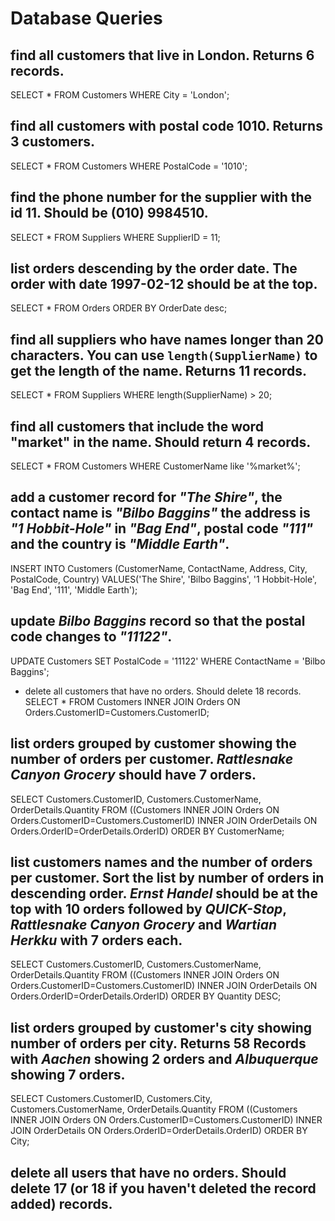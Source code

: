 # Database Queries

## find all customers that live in London. Returns 6 records.
SELECT * FROM Customers
WHERE City = 'London';


## find all customers with postal code 1010. Returns 3 customers.
SELECT * FROM Customers
WHERE PostalCode = '1010';


## find the phone number for the supplier with the id 11. Should be (010) 9984510.
SELECT * FROM Suppliers
WHERE SupplierID = 11;


## list orders descending by the order date. The order with date 1997-02-12 should be at the top.
SELECT * FROM Orders 
ORDER BY OrderDate desc;


## find all suppliers who have names longer than 20 characters. You can use `length(SupplierName)` to get the length of the name. Returns 11 records.
SELECT * FROM Suppliers
WHERE length(SupplierName) > 20;


## find all customers that include the word "market" in the name. Should return 4 records.
SELECT * FROM Customers
WHERE CustomerName like '%market%';


## add a customer record for _"The Shire"_, the contact name is _"Bilbo Baggins"_ the address is _"1 Hobbit-Hole"_ in _"Bag End"_, postal code _"111"_ and the country is _"Middle Earth"_.
INSERT INTO Customers (CustomerName, ContactName, Address, City, PostalCode, Country)
VALUES('The Shire', 'Bilbo Baggins', '1 Hobbit-Hole', 'Bag End', '111', 'Middle Earth');


## update _Bilbo Baggins_ record so that the postal code changes to _"11122"_.
UPDATE Customers
SET PostalCode = '11122'
WHERE ContactName = 'Bilbo Baggins';


- delete all customers that have no orders. Should delete 18 records.
SELECT *
FROM Customers
INNER JOIN Orders
ON Orders.CustomerID=Customers.CustomerID;


## list orders grouped by customer showing the number of orders per customer. _Rattlesnake Canyon Grocery_ should have 7 orders.
SELECT Customers.CustomerID, Customers.CustomerName, OrderDetails.Quantity
FROM ((Customers
INNER JOIN Orders ON Orders.CustomerID=Customers.CustomerID)
INNER JOIN OrderDetails ON Orders.OrderID=OrderDetails.OrderID)
ORDER BY CustomerName;

## list customers names and the number of orders per customer. Sort the list by number of orders in descending order. _Ernst Handel_ should be at the top with 10 orders followed by _QUICK-Stop_, _Rattlesnake Canyon Grocery_ and _Wartian Herkku_ with 7 orders each.
SELECT Customers.CustomerID, Customers.CustomerName, OrderDetails.Quantity
FROM ((Customers
INNER JOIN Orders ON Orders.CustomerID=Customers.CustomerID)
INNER JOIN OrderDetails ON Orders.OrderID=OrderDetails.OrderID)
ORDER BY Quantity DESC;

## list orders grouped by customer's city showing number of orders per city. Returns 58 Records with _Aachen_ showing 2 orders and _Albuquerque_ showing 7 orders.
SELECT Customers.CustomerID, Customers.City, Customers.CustomerName, OrderDetails.Quantity
FROM ((Customers
INNER JOIN Orders ON Orders.CustomerID=Customers.CustomerID)
INNER JOIN OrderDetails ON Orders.OrderID=OrderDetails.OrderID)
ORDER BY City;

## delete all users that have no orders. Should delete 17 (or 18 if you haven't deleted the record added) records.
